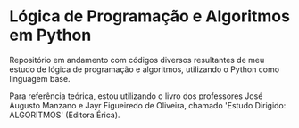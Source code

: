 # Lógica de Programação e Algoritmos em Python
Repositório em andamento com códigos diversos resultantes de meu estudo de lógica de programação e algoritmos, utilizando o Python como linguagem base.

Para referência teórica, estou utilizando o livro dos professores José Augusto Manzano e Jayr Figueiredo de Oliveira, chamado 'Estudo Dirigido: ALGORITMOS' (Editora Érica).

